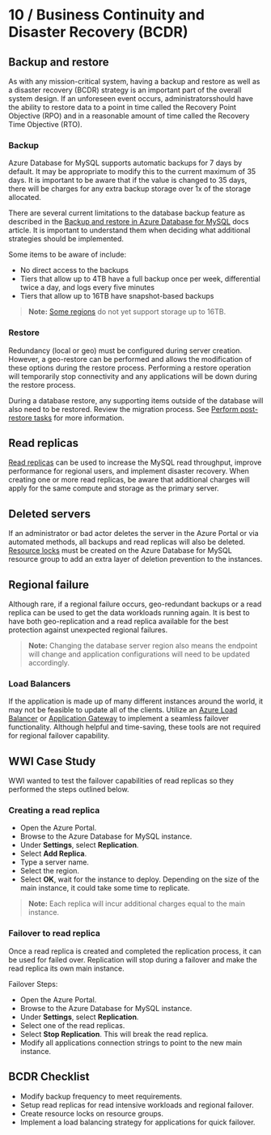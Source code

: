 # 10 / Business Continuity and Disaster Recovery (BCDR)

## Backup and restore

As with any mission-critical system, having a backup and restore as well as a disaster recovery (BCDR) strategy is an important part of the overall system design. If an unforeseen event occurs, administratorsshould have the ability to restore data to a point in time called the Recovery Point Objective (RPO) and in a reasonable amount of time called the Recovery Time Objective (RTO).

### Backup

Azure Database for MySQL supports automatic backups for 7 days by default. It may be appropriate to modify this to the current maximum of 35 days. It is important to be aware that if the value is changed to 35 days, there will be charges for any extra backup storage over 1x of the storage allocated.

There are several current limitations to the database backup feature as described in the [Backup and restore in Azure Database for MySQL](https://docs.microsoft.com/azure/mysql/concepts-backup) docs article. It is important to understand them when deciding what additional strategies should be implemented.

Some items to be aware of include:

- No direct access to the backups
- Tiers that allow up to 4TB have a full backup once per week, differential twice a day, and logs every five minutes
- Tiers that allow up to 16TB have snapshot-based backups

> **Note:** [Some regions](https://docs.microsoft.com/azure/mysql/concepts-pricing-tiers#storage) do not yet support storage up to 16TB.

### Restore

Redundancy (local or geo) must be configured during server creation. However, a geo-restore can be performed and allows the modification of these options during the restore process. Performing a restore operation will temporarily stop connectivity and any applications will be down during the restore process.

During a database restore, any supporting items outside of the database will also need to be restored.  Review the migration process. See [Perform post-restore tasks](https://docs.microsoft.com/azure/mysql/concepts-backup#perform-post-restore-tasks) for more information.

## Read replicas

[Read replicas](https://docs.microsoft.com/azure/mysql/concepts-read-replicas) can be used to increase the MySQL read throughput, improve performance for regional users, and implement disaster recovery. When creating one or more read replicas, be aware that additional charges will apply for the same compute and storage as the primary server.

## Deleted servers

If an administrator or bad actor deletes the server in the Azure Portal or via automated methods, all backups and read replicas will also be deleted. [Resource locks](https://docs.microsoft.com/azure/azure-resource-manager/management/lock-resources) must be created on the Azure Database for MySQL resource group to add an extra layer of deletion prevention to the instances.

## Regional failure

Although rare, if a regional failure occurs, geo-redundant backups or a read replica can be used to get the data workloads running again. It is best to have both geo-replication and a read replica available for the best protection against unexpected regional failures.

> **Note:** Changing the database server region also means the endpoint will change and application configurations will need to be updated accordingly.

### Load Balancers

If the application is made up of many different instances around the world, it may not be feasible to update all of the clients. Utilize an [Azure Load Balancer](https://docs.microsoft.com/azure/load-balancer/load-balancer-overview) or [Application Gateway](https://docs.microsoft.com/azure/application-gateway/overview) to implement a seamless failover functionality. Although helpful and time-saving, these tools are not required for regional failover capability.

## WWI Case Study

WWI wanted to test the failover capabilities of read replicas so they performed the steps outlined below.

### Creating a read replica

- Open the Azure Portal.
- Browse to the Azure Database for MySQL instance.
- Under **Settings**, select **Replication**.
- Select **Add Replica**.
- Type a server name.
- Select the region.
- Select **OK**, wait for the instance to deploy.  Depending on the size of the main instance, it could take some time to replicate.

> **Note:** Each replica will incur additional charges equal to the main instance.

### Failover to read replica

Once a read replica is created and completed the replication process, it can be used for failed over. Replication will stop during a failover and make the read replica its own main instance.

Failover Steps:

- Open the Azure Portal.
- Browse to the Azure Database for MySQL instance.
- Under **Settings**, select **Replication**.
- Select one of the read replicas.
- Select **Stop Replication**. This will break the read replica.
- Modify all applications connection strings to point to the new main instance.

## BCDR Checklist

- Modify backup frequency to meet requirements.
- Setup read replicas for read intensive workloads and regional failover.
- Create resource locks on resource groups.
- Implement a load balancing strategy for applications for quick failover.
